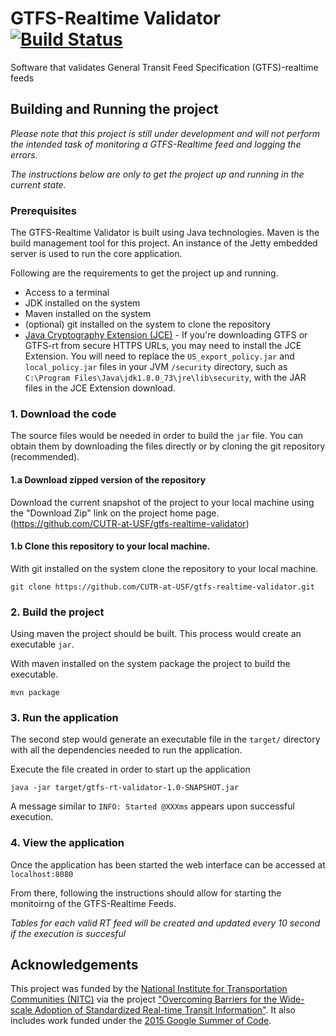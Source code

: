 # GTFS-Realtime Validator [![Build Status](https://travis-ci.org/CUTR-at-USF/gtfs-realtime-validator.svg?branch=master)](https://travis-ci.org/CUTR-at-USF/gtfs-realtime-validator)
Software that validates General Transit Feed Specification (GTFS)-realtime feeds

## Building and Running the project 
*Please note that this project is still under development and will not perform the intended task of 
monitoring a GTFS-Realtime feed and logging the errors.*

*The instructions below are only to get the project up 
and running in the current state.*

### Prerequisites 

The GTFS-Realtime Validator is built using Java technologies. Maven is the build management tool for this project.
An instance of the Jetty embedded server is used to run the core application.

Following are the requirements to get the project up and running. 

* Access to a terminal 
* JDK installed on the system 
* Maven installed on the system 
* (optional) git installed on the system to clone the repository
* [Java Cryptography Extension (JCE)](http://www.oracle.com/technetwork/java/javase/downloads/jce8-download-2133166.html) - If you're downloading GTFS or GTFS-rt from secure HTTPS URLs, you may need to install the JCE Extension.  You will need to replace the `US_export_policy.jar` and `local_policy.jar` files in your JVM `/security` directory, such as `C:\Program Files\Java\jdk1.8.0_73\jre\lib\security`, with the JAR files in the JCE Extension download. 

### 1. Download the code 

The source files would be needed in order to build the `jar` file. You can obtain them by downloading the files directly
or by cloning the git repository (recommended). 

#### 1.a Download zipped version of the repository

Download the current snapshot of the project to your local machine using the "Download Zip" link on the project home page. 
(https://github.com/CUTR-at-USF/gtfs-realtime-validator)


#### 1.b Clone this repository to your local machine.

With git installed on the system clone the repository to your local machine. 

`git clone https://github.com/CUTR-at-USF/gtfs-realtime-validator.git`

### 2. Build the project 

Using maven the project should be built. This process would create an executable `jar`.

With maven installed on the system package the project to build the executable. 

`mvn package`

### 3. Run the application

The second step would generate an executable file in the `target/` directory with all the dependencies needed to run 
the application. 

Execute the file created in order to start up the application 

`java -jar target/gtfs-rt-validator-1.0-SNAPSHOT.jar`

A message similar to `INFO: Started @XXXms` appears upon successful execution. 

### 4. View the application 

Once the application has been started the web interface can be accessed at `localhost:8080`

From there, following the instructions should allow for starting the monitoirng of the GTFS-Realtime Feeds.

*Tables for each valid RT feed will be created and updated every 10 second if the execution is succesful*

## Acknowledgements

This project was funded by the [National Institute for Transportation Communities (NITC)](http://nitc.trec.pdx.edu/) via the project ["Overcoming Barriers for the Wide-scale Adoption of Standardized Real-time Transit Information"](http://nitc.trec.pdx.edu/research/project/1062/Overcoming_Barriers_for_the_Wide-scale_Adoption_of_Standardized_Real-time_Transit_Information).  It also includes work funded under the [2015 Google Summer of Code](https://www.google-melange.com/archive/gsoc/2015/orgs/osgeo/projects/nipuna777.html).